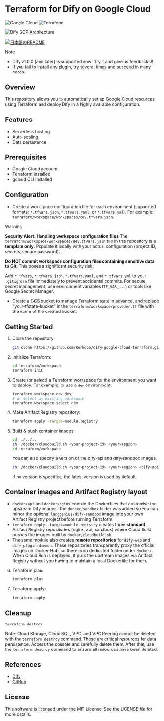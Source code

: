# Terraform for Dify on Google Cloud

![Google Cloud](https://img.shields.io/badge/Google%20Cloud-4285F4?logo=google-cloud&logoColor=white)
![Terraform](https://img.shields.io/badge/Terraform-1.9.5-blue.svg)


![Dify GCP Architecture](images/dify-google-cloud-architecture.png)

<a href="./README_ja.md"><img alt="日本語のREADME" src="https://img.shields.io/badge/日本語-d9d9d9"></a>

> [!NOTE]
> - Dify v1.0.0 (and later) is supported now! Try it and give us feedbacks!!
> - If you fail to install any plugin, try several times and succeed in many cases.

## Overview
This repository allows you to automatically set up Google Cloud resources using Terraform and deploy Dify in a highly available configuration.

## Features
- Serverless hosting
- Auto-scaling
- Data persistence

## Prerequisites
- Google Cloud account
- Terraform installed
- gcloud CLI installed

## Configuration
- Create a workspace configuration file for each environment (supported formats: `*.tfvars.json`, `*.tfvars.yaml`, or `*.tfvars.yml`). For example: `terraform/workspace/workspaces/dev.tfvars.json`.

> [!WARNING]
> **Security Alert: Handling workspace configuration files**
> The `terraform/workspace/workspaces/dev.tfvars.json` file in this repository is a **template only**. Populate it locally with your actual configuration (project ID, secrets, secure password).
>
> **Do NOT commit workspace configuration files containing sensitive data to Git.** This poses a significant security risk.
>
> Add `*.tfvars`, `*.tfvars.json`, `*.tfvars.yaml`, and `*.tfvars.yml` to your `.gitignore` file immediately to prevent accidental commits. For secure secret management, use environment variables (`TF_VAR_...`) or tools like Google Secret Manager.

- Create a GCS bucket to manage Terraform state in advance, and replace "your-tfstate-bucket" in the `terraform/workspace/provider.tf` file with the name of the created bucket.

## Getting Started
1. Clone the repository:
    ```sh
    git clone https://github.com/Kenkooo/dify-google-cloud-terraform.git
    ```

2. Initialize Terraform:
    ```sh
    cd terraform/workspace
    terraform init
    ```

3. Create (or select) a Terraform workspace for the environment you want to deploy. For example, to use a `dev` environment:
    ```sh
    terraform workspace new dev
    # or select an existing workspace
    terraform workspace select dev
    ```

4. Make Artifact Registry repository:
    ```sh
    terraform apply -target=module.registry
    ```

5. Build & push container images:
    ```sh
    cd ../../..
    sh ./docker/cloudbuild.sh <your-project-id> <your-region>
    cd terraform/workspace
    ```
    You can also specify a version of the dify-api and dify-sandbox images.
    ```sh
    sh ./docker/cloudbuild.sh <your-project-id> <your-region> <dify-api-version> <dify-sandbox-version>
    ```
    If no version is specified, the latest version is used by default.

## Container images and Artifact Registry layout

- `docker/api` and `docker/nginx` contain the Dockerfiles that customise the upstream Dify images. The `docker/sandbox` folder was
  added so you can mirror the optional `langgenius/dify-sandbox` image into your own Artifact Registry project before running
  Terraform.
- `terraform apply -target=module.registry` creates three **standard** Artifact Registry repositories (nginx, api, sandbox) where
  Cloud Build pushes the images built by `docker/cloudbuild.sh`.
- The same module also creates **remote repositories** for `dify-web` and `dify-plugin-daemon`. These repositories transparently
  proxy the official images on Docker Hub, so there is no dedicated folder under `docker/`. When Cloud Run is deployed, it pulls
  the upstream images via Artifact Registry without you having to maintain a local Dockerfile for them.

6. Terraform plan:
    ```sh
    terraform plan
    ```

7. Terraform apply:
    ```sh
    terraform apply
    ```


## Cleanup
```sh
terraform destroy
```

Note: Cloud Storage, Cloud SQL, VPC, and VPC Peering cannot be deleted with the `terraform destroy` command. These are critical resources for data persistence. Access the console and carefully delete them. After that, use the `terraform destroy` command to ensure all resources have been deleted.

## References
- [Dify](https://dify.ai/)
- [GitHub](https://github.com/langgenius/dify)

## License
This software is licensed under the MIT License. See the LICENSE file for more details.
